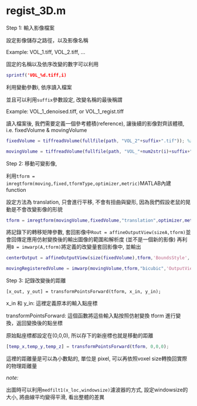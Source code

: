 # regist_3D.m 
Step 1: 輸入影像檔案

設定影像儲存之路徑，以及影像名稱

Example: VOL_1.tiff, VOL_2.tiff, ...

固定的名稱以及依序改變的數字可以利用

```matlab
sprintf('VOL_%d.tiff,i)
```

利用變動參數i, 依序讀入檔案

並且可以利用```suffix```參數設定, 改變名稱的最後稱謂

Example: VOL_1_denoised.tiff, or  VOL_1_regist.tiff

讀入檔案後, 我們需要定義一個參考體積(reference), 讓後續的影像對齊該體積, i.e. fixedVolume & movingVolume

```matlab
fixedVolume = tiffreadVolume(fullfile(path, "VOL_2"+suffix+".tif")); %讀入VOL_2檔案,設定為參考體積
```

```matlab
movingVolume = tiffreadVolume(fullfile(path, "VOL_"+num2str(i)+suffix+".tif")); %讀入檔案
```
Step 2: 移動可變影像,

利用```tform = imregtform(moving,fixed,tformType,optimizer,metric)```MATLAB內建function

設定方法為 translation, 只會進行平移, 不會有扭曲與變形, 因為我們假設老鼠的晃動是不會改變影像的形貌

```matlab
tform = imregtform(movingVolume,fixedVolume,"translation",optimizer,metric); %使用 translation transform
```

將記錄下的轉移矩陣參數, 套回影像中```Rout = affineOutputView(sizeA,tform)```並會回傳定應用仿射變換後的輸出圖像的範圍和解析度 (並不是一個新的影像)
再利用```B = imwarp(A,tform)```將定義的改變量套回影像中, 並輸出

```matlab
centerOutput = affineOutputView(size(fixedVolume),tform,'BoundsStyle','centerOutput');

movingRegisteredVolume = imwarp(movingVolume,tform,"bicubic",'OutputView',centerOutput);
```

Step 3: 記錄改變後的距離

```[x_out, y_out] = transformPointsForward(tform, x_in, y_in);```

x_in 和 y_in: 這裡定義原本的輸入點座標

transformPointsForward: 這個函數將這些輸入點按照仿射變換 tform 進行變換，返回變換後的點坐標

原始點座標都設定在(0,0,0), 所以存下的新座標也就是移動的距離

```matlab
[temp_x,temp_y,temp_z] = transformPointsForward(tform, 0,0,0); 
```
這裡的距離量是可以為小數點的, 單位是 pixel, 可以再依照voxel size轉換回實際的物理距離量

*note:*

出圖時可以利用```medfilt1(x_loc,windowsize)```濾波器的方式, 設定windowsize的大小, 將曲線平均變得平滑, 看出整體的差異
